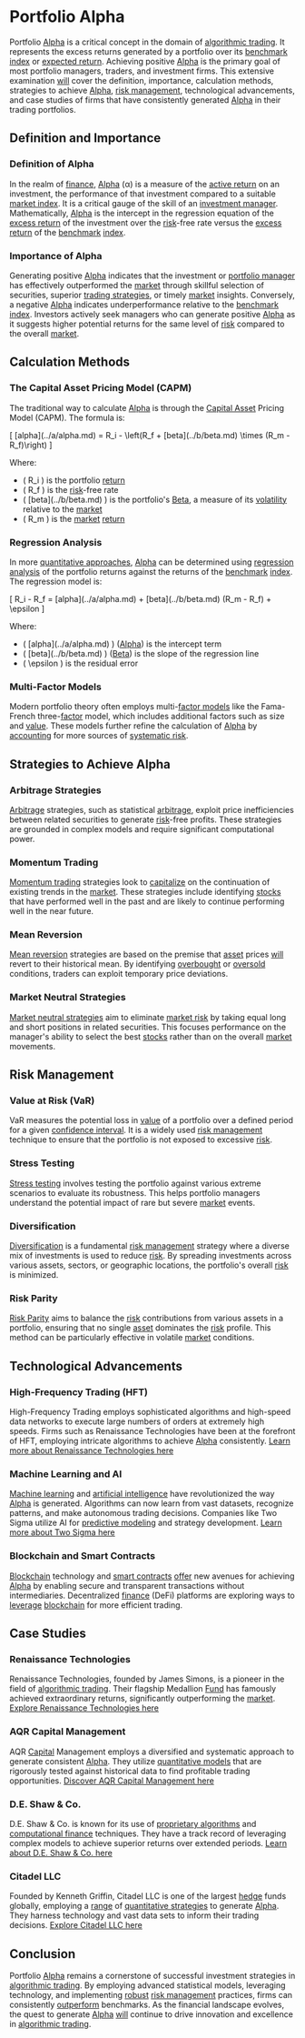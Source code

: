 # Portfolio Alpha

Portfolio [Alpha](../a/alpha.md) is a critical concept in the domain of [algorithmic trading](../a/algorithmic_trading.md). It represents the excess returns generated by a portfolio over its [benchmark](../b/benchmark.md) [index](../i/index_instrument.md) or [expected return](../e/expected_return.md). Achieving positive [Alpha](../a/alpha.md) is the primary goal of most portfolio managers, traders, and investment firms. This extensive examination [will](../w/will.md) cover the definition, importance, calculation methods, strategies to achieve [Alpha](../a/alpha.md), [risk management](../r/risk_management.md), technological advancements, and case studies of firms that have consistently generated [Alpha](../a/alpha.md) in their trading portfolios.

## Definition and Importance

### Definition of Alpha
In the realm of [finance](../f/finance.md), [Alpha](../a/alpha.md) (α) is a measure of the [active return](../a/active_return.md) on an investment, the performance of that investment compared to a suitable [market index](../m/market_index.md). It is a critical gauge of the skill of an [investment manager](../i/investment_manager.md). Mathematically, [Alpha](../a/alpha.md) is the intercept in the regression equation of the [excess return](../e/excess_return.md) of the investment over the [risk](../r/risk.md)-free rate versus the [excess return](../e/excess_return.md) of the [benchmark](../b/benchmark.md) [index](../i/index_instrument.md).

### Importance of Alpha
Generating positive [Alpha](../a/alpha.md) indicates that the investment or [portfolio manager](../p/portfolio_manager.md) has effectively outperformed the [market](../m/market.md) through skillful selection of securities, superior [trading strategies](../t/trading_strategies.md), or timely [market](../m/market.md) insights. Conversely, a negative [Alpha](../a/alpha.md) indicates underperformance relative to the [benchmark](../b/benchmark.md) [index](../i/index_instrument.md). Investors actively seek managers who can generate positive [Alpha](../a/alpha.md) as it suggests higher potential returns for the same level of [risk](../r/risk.md) compared to the overall [market](../m/market.md).

## Calculation Methods

### The Capital Asset Pricing Model (CAPM)
The traditional way to calculate [Alpha](../a/alpha.md) is through the [Capital Asset](../c/capital_asset.md) Pricing Model (CAPM). The formula is:

\[ \[alpha](../a/alpha.md) = R_i - \left(R_f + \[beta](../b/beta.md) \times (R_m - R_f)\right) \]

Where:
- \( R_i \) is the portfolio [return](../r/return.md)
- \( R_f \) is the [risk](../r/risk.md)-free rate
- \( \[beta](../b/beta.md) \) is the portfolio's [Beta](../b/beta.md), a measure of its [volatility](../v/volatility.md) relative to the [market](../m/market.md)
- \( R_m \) is the [market](../m/market.md) [return](../r/return.md)

### Regression Analysis
In more [quantitative approaches](../q/quantitative_approaches.md), [Alpha](../a/alpha.md) can be determined using [regression analysis](../r/regression_analysis.md) of the portfolio returns against the returns of the [benchmark](../b/benchmark.md) [index](../i/index_instrument.md). The regression model is:

\[ R_i - R_f = \[alpha](../a/alpha.md) + \[beta](../b/beta.md) (R_m - R_f) + \epsilon \]

Where:
- \( \[alpha](../a/alpha.md) \) ([Alpha](../a/alpha.md)) is the intercept term
- \( \[beta](../b/beta.md) \) ([Beta](../b/beta.md)) is the slope of the regression line
- \( \epsilon \) is the residual error

### Multi-Factor Models
Modern portfolio theory often employs multi-[factor models](../f/factor_models.md) like the Fama-French three-[factor](../f/factor.md) model, which includes additional factors such as size and [value](../v/value.md). These models further refine the calculation of [Alpha](../a/alpha.md) by [accounting](../a/accounting.md) for more sources of [systematic risk](../s/systematic_risk.md).

## Strategies to Achieve Alpha

### Arbitrage Strategies
[Arbitrage](../a/arbitrage.md) strategies, such as statistical [arbitrage](../a/arbitrage.md), exploit price inefficiencies between related securities to generate [risk](../r/risk.md)-free profits. These strategies are grounded in complex models and require significant computational power.

### Momentum Trading
[Momentum trading](../m/momentum_trading.md) strategies look to [capitalize](../c/capitalize.md) on the continuation of existing trends in the [market](../m/market.md). These strategies include identifying [stocks](../s/stock.md) that have performed well in the past and are likely to continue performing well in the near future.

### Mean Reversion
[Mean reversion](../m/mean_reversion.md) strategies are based on the premise that [asset](../a/asset.md) prices [will](../w/will.md) revert to their historical mean. By identifying [overbought](../o/overbought.md) or [oversold](../o/oversold.md) conditions, traders can exploit temporary price deviations.

### Market Neutral Strategies
[Market neutral strategies](../m/market_neutral_strategies.md) aim to eliminate [market risk](../m/market_risk.md) by taking equal long and short positions in related securities. This focuses performance on the manager's ability to select the best [stocks](../s/stock.md) rather than on the overall [market](../m/market.md) movements.

## Risk Management

### Value at Risk (VaR)
VaR measures the potential loss in [value](../v/value.md) of a portfolio over a defined period for a given [confidence interval](../c/confidence_interval.md). It is a widely used [risk management](../r/risk_management.md) technique to ensure that the portfolio is not exposed to excessive [risk](../r/risk.md).

### Stress Testing
[Stress testing](../s/stress_testing_in_trading.md) involves testing the portfolio against various extreme scenarios to evaluate its robustness. This helps portfolio managers understand the potential impact of rare but severe [market](../m/market.md) events.

### Diversification
[Diversification](../d/diversification.md) is a fundamental [risk management](../r/risk_management.md) strategy where a diverse mix of investments is used to reduce [risk](../r/risk.md). By spreading investments across various assets, sectors, or geographic locations, the portfolio's overall [risk](../r/risk.md) is minimized.

### Risk Parity
[Risk Parity](../r/risk_parity.md) aims to balance the [risk](../r/risk.md) contributions from various assets in a portfolio, ensuring that no single [asset](../a/asset.md) dominates the [risk](../r/risk.md) profile. This method can be particularly effective in volatile [market](../m/market.md) conditions.

## Technological Advancements

### High-Frequency Trading (HFT)
High-Frequency Trading employs sophisticated algorithms and high-speed data networks to execute large numbers of orders at extremely high speeds. Firms such as Renaissance Technologies have been at the forefront of HFT, employing intricate algorithms to achieve [Alpha](../a/alpha.md) consistently.
[Learn more about Renaissance Technologies here](https://www.rentec.com)

### Machine Learning and AI
[Machine learning](../m/machine_learning.md) and [artificial intelligence](../a/artificial_intelligence_in_trading.md) have revolutionized the way [Alpha](../a/alpha.md) is generated. Algorithms can now learn from vast datasets, recognize patterns, and make autonomous trading decisions. Companies like Two Sigma utilize AI for [predictive modeling](../p/predictive_modeling.md) and strategy development.
[Learn more about Two Sigma here](https://www.twosigma.com)

### Blockchain and Smart Contracts
[Blockchain](../b/blockchain_in_trading.md) technology and [smart contracts](../s/smart_contracts_in_trading.md) [offer](../o/offer.md) new avenues for achieving [Alpha](../a/alpha.md) by enabling secure and transparent transactions without intermediaries. Decentralized [finance](../f/finance.md) (DeFi) platforms are exploring ways to [leverage](../l/leverage.md) [blockchain](../b/blockchain_in_trading.md) for more efficient trading.

## Case Studies

### Renaissance Technologies
Renaissance Technologies, founded by James Simons, is a pioneer in the field of [algorithmic trading](../a/algorithmic_trading.md). Their flagship Medallion [Fund](../f/fund.md) has famously achieved extraordinary returns, significantly outperforming the [market](../m/market.md).
[Explore Renaissance Technologies here](https://www.rentec.com)

### AQR Capital Management
AQR [Capital](../c/capital.md) Management employs a diversified and systematic approach to generate consistent [Alpha](../a/alpha.md). They utilize [quantitative models](../q/quantitative_models.md) that are rigorously tested against historical data to find profitable trading opportunities.
[Discover AQR Capital Management here](https://www.aqr.com)

### D.E. Shaw & Co.
D.E. Shaw & Co. is known for its use of [proprietary algorithms](../p/proprietary_algorithms.md) and [computational finance](../c/computational_finance.md) techniques. They have a track record of leveraging complex models to achieve superior returns over extended periods.
[Learn about D.E. Shaw & Co. here](https://www.deshaw.com)

### Citadel LLC
Founded by Kenneth Griffin, Citadel LLC is one of the largest [hedge](../h/hedge.md) funds globally, employing a [range](../r/range.md) of [quantitative strategies](../q/quantitative_strategies_in_trading.md) to generate [Alpha](../a/alpha.md). They harness technology and vast data sets to inform their trading decisions.
[Explore Citadel LLC here](https://www.citadel.com)

## Conclusion

Portfolio [Alpha](../a/alpha.md) remains a cornerstone of successful investment strategies in [algorithmic trading](../a/algorithmic_trading.md). By employing advanced statistical models, leveraging technology, and implementing [robust](../r/robust.md) [risk management](../r/risk_management.md) practices, firms can consistently [outperform](../o/outperform.md) benchmarks. As the financial landscape evolves, the quest to generate [Alpha](../a/alpha.md) [will](../w/will.md) continue to drive innovation and excellence in [algorithmic trading](../a/algorithmic_trading.md).
